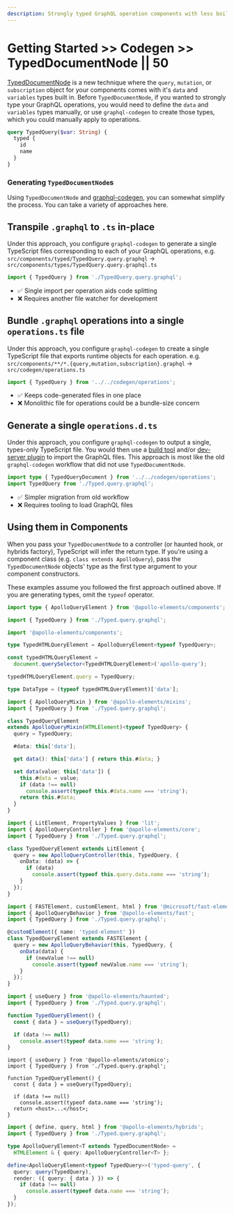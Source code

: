 ```yaml
---
description: Strongly typed GraphQL operation components with less boilerplate
---
```


# Getting Started >> Codegen >> TypedDocumentNode || 50

[TypedDocumentNode](https://the-guild.dev/blog/typed-document-node) is a new technique where the `query`, `mutation`, or `subscription` object for your components comes with it's `data` and `variables` types built in. Before `TypedDocumentNode`, if you wanted to strongly type your GraphQL operations, you would need to define the `data` and `variables` types manually, or use `graphql-codegen` to create those types, which you could manually apply to operations.

```graphql copy
query TypedQuery($var: String) {
  typed {
    id
    name
  }
}
```

### Generating `TypedDocumentNode`s
Using `TypedDocumentNode` and [graphql-codegen](https://graphql-code-generator.com/docs/plugins/typed-document-node), you can somewhat simplify the process. You can take a variety of approaches here.

## Transpile `.graphql` to `.ts` in-place
Under this approach, you configure `graphql-codegen` to generate a single TypeScript files corresponding to each of your GraphQL operations, e.g. `src/components/typed/TypedQuery.query.graphql` -> `src/components/types/TypedQuery.query.graphql.ts`

```ts copy
import { TypedQuery } from './TypedQuery.query.graphql';
```

- ✅ Single import per operation aids code splitting
- ❌ Requires another file watcher for development

## Bundle `.graphql` operations into a single `operations.ts` file
Under this approach, you configure `graphql-codegen` to create a single TypeScript file that exports runtime objects for each operation. e.g. `src/components/**/*.{query,mutation,subscription}.graphql` -> `src/codegen/operations.ts`

```ts copy
import { TypedQuery } from '../../codegen/operations';
```

- ✅ Keeps code-generated files in one place
- ❌ Monolithic file for operations could be a bundle-size concern

## Generate a single `operations.d.ts`

Under this approach, you configure `graphql-codegen` to output a single, types-only TypeScript file. You would then use a [build tool](../building-for-production.md) and/or [dev-server plugin](../buildless-development.md) to import the GraphQL files. This approach is most like the old `graphql-codegen` workflow that did not use `TypedDocumentNode`.

```ts copy
import type { TypedQueryDocument } from '../../codegen/operations';
import TypedQuery from './Typed.query.graphql';
```

- ✅ Simpler migration from old workflow
- ❌ Requires tooling to load GraphQL files

## Using them in Components

When you pass your `TypedDocumentNode` to a controller (or haunted hook, or hybrids factory), TypeScript will infer the return type. If you're using a component class (e.g. `class extends ApolloQuery`), pass the `TypedDocumentNode` objects' type as the first type argument to your component constructors.

These examples assume you followed the first approach outlined above. If you are generating types, omit the `typeof` operator.

<code-tabs collection="libraries" default-tab="lit">

  ```ts tab html
  import type { ApolloQueryElement } from '@apollo-elements/components';

  import { TypedQuery } from './Typed.query.graphql';

  import '@apollo-elements/components';

  type TypedHTMLQueryElement = ApolloQueryElement<typeof TypedQuery>;

  const typedHTMLQueryElement =
    document.querySelector<TypedHTMLQueryElement>('apollo-query');

  typedHTMLQueryElement.query = TypedQuery;

  type DataType = (typeof typedHTMLQueryElement)['data'];
  ```

  ```ts tab mixins
  import { ApolloQueryMixin } from '@apollo-elements/mixins';
  import { TypedQuery } from './Typed.query.graphql';

  class TypedQueryElement
  extends ApolloQueryMixin(HTMLElement)<typeof TypedQuery> {
    query = TypedQuery;

    #data: this['data'];

    get data(): this['data'] { return this.#data; }

    set data(value: this['data']) {
      this.#data = value;
      if (data !== null)
        console.assert(typeof this.#data.name === 'string');
      return this.#data;
    }
  }
  ```

  ```ts tab lit
  import { LitElement, PropertyValues } from 'lit';
  import { ApolloQueryController } from '@apollo-elements/core';
  import { TypedQuery } from './Typed.query.graphql';

  class TypedQueryElement extends LitElement {
    query = new ApolloQueryController(this, TypedQuery, {
      onData: (data) => {
        if (data)
          console.assert(typeof this.query.data.name === 'string');
      }
    });
  }
  ```

  ```ts tab fast
  import { FASTElement, customElement, html } from '@microsoft/fast-element';
  import { ApolloQueryBehavior } from '@apollo-elements/fast';
  import { TypedQuery } from './Typed.query.graphql';

  @customElement({ name: 'typed-element' })
  class TypedQueryElement extends FASTElement {
    query = new ApolloQueryBehavior(this, TypedQuery, {
      onData(data) {
        if (newValue !== null)
          console.assert(typeof newValue.name === 'string');
      }
    });
  }
  ```

  ```ts tab haunted
  import { useQuery } from '@apollo-elements/haunted';
  import { TypedQuery } from './Typed.query.graphql';

  function TypedQueryElement() {
    const { data } = useQuery(TypedQuery);

    if (data !== null)
      console.assert(typeof data.name === 'string');
  }
  ```

  ```tsx tab atomico
  import { useQuery } from '@apollo-elements/atomico';
  import { TypedQuery } from './Typed.query.graphql';

  function TypedQueryElement() {
    const { data } = useQuery(TypedQuery);

    if (data !== null)
      console.assert(typeof data.name === 'string');
    return <host>...</host>;
  }
  ```

  ```ts tab hybrids
  import { define, query, html } from '@apollo-elements/hybrids';
  import { TypedQuery } from './Typed.query.graphql';

  type ApolloQueryElement<T extends TypedDocumentNode> =
    HTMLElement & { query: ApolloQueryController<T> };

  define<ApolloQueryElement<typeof TypedQuery>>('typed-query', {
    query: query(TypedQuery),
    render: ({ query: { data } }) => {
      if (data !== null)
        console.assert(typeof data.name === 'string');
    }
  });
  ```

</code-tabs>
